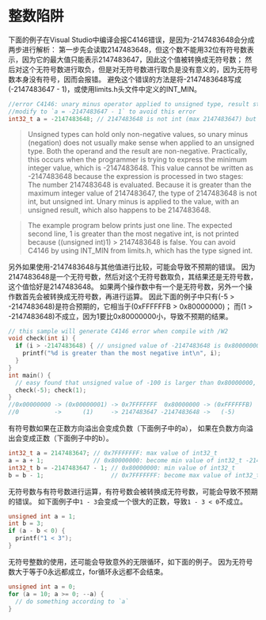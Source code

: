 
# 整数陷阱

下面的例子在Visual Studio中编译会报C4146错误，是因为-2147483648会分成两步进行解析：
第一步先会读取2147483648，但这个数不能用32位有符号数表示，因为它的最大值只能表示2147483647，因此这个值被转换成无符号数；
然后对这个无符号数进行取负，但是对无符号数进行取负是没有意义的，因为无符号数本身没有符号，因而会报错。
避免这个错误的方法是将-2147483648写成(-2147483647 - 1)，或使用limits.h头文件中定义的INT_MIN。

```c
//error C4146: unary minus operator applied to unsigned type, result still unsigned
//modify to `a = -2147483647 - 1` to avoid this error
int32_t a = -2147483648; // 2147483648 is not int (max 2147483647) but unsigned
```

> Unsigned types can hold only non-negative values, 
so unary minus (negation) does not usually make sense when applied to an unsigned type. 
Both the operand and the result are non-negative.
Practically, this occurs when the programmer is trying to express the minimum integer value, which is -2147483648. 
This value cannot be written as -2147483648 because the expression is processed in two stages:
The number 2147483648 is evaluated. 
Because it is greater than the maximum integer value of 2147483647, 
the type of 2147483648 is not int, but unsigned int.
Unary minus is applied to the value, with an unsigned result, which also happens to be 2147483648.

> The example program below prints just one line.
The expected second line, 1 is greater than the most negative int, 
is not printed because ((unsigned int)1) > 2147483648 is false.
You can avoid C4146 by using INT_MIN from limits.h, which has the type signed int.

另外如果使用-2147483648与其他值进行比较，可能会导致不预期的错误。
因为2147483648是一个无符号数，然后对这个无符号数取负，其结果还是无符号数，这个值恰好是2147483648。
如果两个操作数中有一个是无符号数，另外一个操作数首先会被转换成无符号数，再进行运算。
因此下面的例子中只有(-5 > -2147483648)是符合预期的，它相当于(0xFFFFFFB > 0x80000000)；
而(1 > -2147483648)不成立，因为1要比0x80000000小，导致不预期的结果。

```c
// this sample will generate C4146 error when compile with /W2
void check(int i) {
  if (i > -2147483648) { // unsigned value of -2147483648 is 0x80000000
    printf("%d is greater than the most negative int\n", i);
  }
}
int main() {
  // easy found that unsigned value of -100 is larger than 0x80000000, and 0x80000000 is large than 1 
  check(-5); check(1);
}
//0x00000000 -> (0x00000001) -> 0x7FFFFFFF  0x80000000 -> (0xFFFFFFB)   -> 0xFFFFFFFF
//0          ->      (1)     -> 2147483647 -2147483648 ->   (-5)        -> -1
```

有符号数如果在正数方向溢出会变成负数（下面例子中的a），
如果在负数方向溢出会变成正数（下面例子中的b）。

```c
int32_t a = 2147483647; // 0x7FFFFFFF: max value of int32_t
a = a + 1;              // 0x80000000: become min value of int32_t -2147483648
int32_t b = -2147483647 - 1; // 0x80000000: min value of int32_t
b = b - 1;                   // 0x7FFFFFFF: become max value of int32_t 2147483647
```

无符号数与有符号数进行运算，有符号数会被转换成无符号数，可能会导致不预期的错误。
如下面例子中`1 - 3`会变成一个很大的正数，导致`1 - 3 < 0`不成立。
```c
unsigned int a = 1;
int b = 3;
if (a - b < 0) {
  printf("1 < 3");
}
```

无符号整数的使用，还可能会导致意外的无限循环，如下面的例子。
因为无符号数大于等于0永远都成立，for循环永远都不会结束。
```c
unsigned int a = 0;
for (a = 10; a >= 0; --a) {
  // do something according to `a`
}
```
